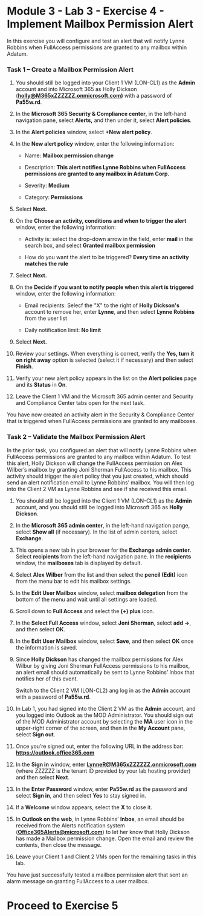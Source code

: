# Module 3 - Lab 3 - Exercise 4 - Implement Mailbox Permission Alert


In this exercise you will configure and test an alert that will notify Lynne Robbins when FullAccess permissions are granted to any mailbox within Adatum.

### Task 1 – Create a Mailbox Permission Alert

1. You should still be logged into your Client 1 VM (LON-CL1) as the **Admin** account and into Microsoft 365 as Holly Dickson (**holly@M365xZZZZZZ.onmicrosoft.com)** with a password of **Pa55w.rd**. 

2. In the **Microsoft 365 Security &amp; Compliance center**, in the left-hand navigation pane, select **Alerts,** and then under it, select **Alert policies**.

3. In the **Alert policies** window, select **+New alert policy**.

4. In the **New alert policy** window, enter the following information:

	- Name: **Mailbox permission change**

	- Description: **This alert notifies Lynne Robbins when FullAccess permissions are granted to any mailbox in Adatum Corp.**

	- Severity: **Medium**

	- Category: **Permissions**

5. Select **Next.**

6. On the **Choose an activity, conditions and when to trigger the alert** window, enter the following information:

	- Activity is: select the drop-down arrow in the field, enter **mail** in the search box, and select **Granted mailbox permission**

	- How do you want the alert to be triggered? **Every time an activity matches the rule**

7. Select **Next.**

8. On the **Decide if you want to notify people when this alert is triggered** window, enter the following information:

	- Email recipients: Selecf the "X" to the right of **Holly Dickson's** account to remove her, enter **Lynne**, and then select **Lynne Robbins** from the user list

	- Daily notification limit: **No limit**

9. Select **Next.**

10. Review your settings. When everything is correct, verify the **Yes, turn it on right away** option is selected (select it if necessary) and then select **Finish**.

11. Verify your new alert policy appears in the list on the **Alert policies** page and its **Status** in **On**.

11. Leave the Client 1 VM and the Microsoft 365 admin center and Security and Compliance Center tabs open for the next task.

You have now created an activity alert in the Security & Compliance Center that is triggered when FullAccess permissions are granted to any mailboxes.


### Task 2 – Validate the Mailbox Permission Alert

In the prior task, you configured an alert that will notify Lynne Robbins when FullAccess permissions are granted to any mailbox within Adatum. To test this alert, Holly Dickson will change the FullAccess permission on Alex Wilber’s mailbox by granting Joni Sherman FullAccess to his mailbox. This activity should trigger the alert policy that you just created, which should send an alert notification email to Lynne Robbins’ mailbox. You will then log into the Client 2 VM as Lynne Robbins and see if she received this email. 

1. You should still be logged into the Client 1 VM (LON-CL1) as the **Admin** account, and you should still be logged into Microsoft 365 as **Holly Dickson**. 

2. In the **Microsoft 365 admin center**, in the left-hand navigation pange, select **Show all** (if necessary). In the list of admin centers, select **Exchange**.

3. This opens a new tab in your browser for the **Exchange admin center.** Select **recipients** from the left-hand navigation pane. In the **recipients** window, the **mailboxes** tab is displayed by default.

4. Select **Alex Wilber** from the list and then select the **pencil (Edit)** icon from the menu bar to edit his mailbox settings.

5. In the **Edit User Mailbox** window, select **mailbox delegation** from the bottom of the menu and wait until all settings are loaded.

6. Scroll down to **Full Access** and select the **(+) plus** icon.

7. In the **Select Full Access** window, select **Joni Sherman**, select **add -&gt;**, and then select **OK**.

8. In the **Edit User Mailbox** window, select **Save**, and then select **OK** once the information is saved.

9. Since **Holly Dickson** has changed the mailbox permissions for Alex Wilbur by giving Joni Sherman FullAccess permissions to his mailbox, an alert email should automatically be sent to Lynne Robbins’ Inbox that notifies her of this event.

	‎Switch to the Client 2 VM (LON-CL2) ang log in as the **Admin** account with a password of **Pa55w.rd**. 

10. In Lab 1, you had signed into the Client 2 VM as the **Admin** account, and you logged into Outlook as the MOD Administrator. You should sign out of the MOD Administrator account by selecting the **MA** user icon in the upper-right corner of the screen, and then in the **My Account** pane, select **Sign out**. 

11.  Once you’re signed out, enter the following URL in the address bar: **https://outlook.office365.com**

12. In the **Sign in** window, enter **LynneR@M365xZZZZZZ.onmicrosoft.com** (where ZZZZZZ is the tenant ID provided by your lab hosting provider) and then select **Next**.

13. In the **Enter Password** window, enter **Pa55w.rd** as the password and select **Sign in**, and then select **Yes** to stay signed in. 

14. If a **Welcome** window appears, select the **X** to close it.

15. In **Outlook on the web**, in Lynne Robbins’ **Inbox**, an email should be received from the Alerts notification system (**Office365Alerts@microsoft.com**) to let her know that Holly Dickson has made a Mailbox permission change. Open the email and review the contents, then close the message.

16. Leave your Client 1 and Client 2 VMs open for the remaining tasks in this lab.

You have just successfully tested a mailbox permission alert that sent an alarm message on granting FullAccess to a user mailbox.

# Proceed to Exercise 5

